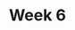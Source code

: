 ---
title: Week 6
days:
  - date: 2023-02-20
    events:
      "**No Class: Presidents' Day**":
  - date: 2023-02-22
    events:
      "**Lecture 14**{: .label .label-lec} Bayes Theorem; The Normal Distribution":
        "Ch. 10 & 11"
      "**Lab 5**{: .label .label-lab} Sensitivity, Specificity, and the Normal Distribution (Due Feb. 29)":
      "**Homework 5**{: .label .label-hw} on Datahub":
  - date: 2023-02-24
    events:
      "**Lecture 15**{: .label .label-lec} The Binomial Distribution": 
        "Ch. 12"
      "**Quiz 4**{: .label .label-quiz} on Gradescope (Due Feb. 25, 12:00 PM PST)":
---